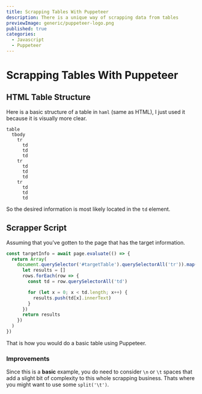 ```yaml
---
title: Scrapping Tables With Puppeteer
description: There is a unique way of scrapping data from tables
previewImage: generic/puppeteer-logo.png
published: true
categories:
  - Javascript
  - Puppeteer
---
```


# Scrapping Tables With Puppeteer

## HTML Table Structure

Here is a basic structure of a table in `haml` (same as HTML), I just used it because it is visually more clear.

```haml
table
  tbody
    tr
      td
      td
      td
    tr
      td
      td
      td
    tr
      td
      td
      td
```

So the desired information is most likely located in the `td` element.

## Scrapper Script

Assuming that you've gotten to the page that has the target information.

```javascript
const targetInfo = await page.evaluate(() => {
  return Array(
    document.querySelector('#targetTable').querySelectorAll('tr')).map(row => {
      let results = []
      rows.forEach(row => {
        const td = row.querySelectorAll('td')

        for (let x = 0; x < td.length; x++) {
          results.push(td[x].innerText)
        }
      })
      return results
    })
  )
})
```

That is how you would do a basic table using Puppeteer.

### Improvements

Since this is a **basic** example, you do need to consider `\n` or `\t` spaces that add a slight bit of complexity to this whole scrapping business. Thats where you might want to use some `split('\t')`.

